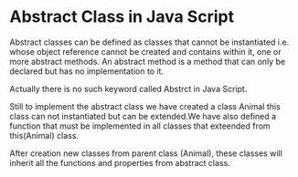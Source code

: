 # Abstract Class in Java Script

Abstract classes can be defined as classes that cannot be instantiated i.e. whose object reference cannot be created and contains within it, one or more abstract methods. An abstract method is a method that can only be declared but has no implementation to it.


Actually there is no such keyword called Abstrct in Java Script.

Still to implement the abstract class we have created a class Animal this class can not instantiated but can be extended.We have also defined a function that must be implemented in all classes that exteended from this(Animal) class.

After creation new classes from parent class (Animal), these classes will inherit all the functions and properties from abstract class.

